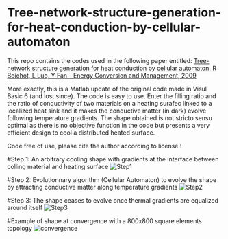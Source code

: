 # Tree-network-structure-generation-for-heat-conduction-by-cellular-automaton

This repo contains the codes used in the following paper entitled:
[Tree-network structure generation for heat conduction by cellular automaton. R Boichot, L Luo, Y Fan - Energy Conversion and Management, 2009](https://doi.org/10.1016/j.enconman.2008.09.003)

More exactly, this is a Matlab update of the original code made in Visul Basic 6 (and lost since). The code is easy to use. Enter the filling ratio and the ratio of conductivity of two materials on a heating surafec linked to a localized heat sink and it makes the conductive matter (in dark) evolve following temperature gradients. The shape obtained is not stricto sensu optimal as there is no objective function in the code but presents a very efficient design to cool a distributed heated surface.

Code free of use, please cite the author according to license !

#Step 1: An arbitrary cooling shape with gradients at the interface between colling material and heating surface
![Step1]()

#Step 2: Evolutionnary algorithm (Cellular Automaton) to evolve the shape by attracting conductive matter along temperature gradients
![Step2]()

#Step 3: The shape ceases to evolve once thermal gradients are equalized around itself
![Step3]()

#Example of shape at convergence with a 800x800 square elements topology
![convergence]()
